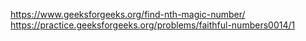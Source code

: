 https://www.geeksforgeeks.org/find-nth-magic-number/
https://practice.geeksforgeeks.org/problems/faithful-numbers0014/1

